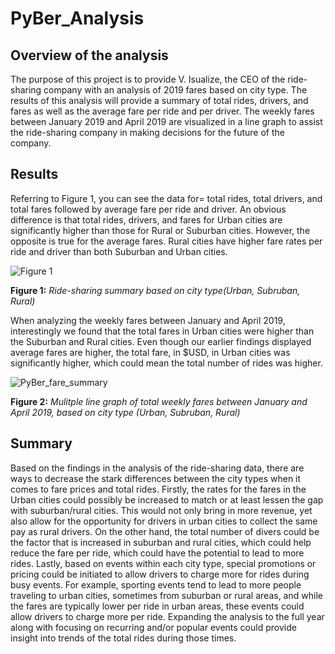 # PyBer_Analysis
## Overview of the analysis
The purpose of this project is to provide V. Isualize, the CEO of the ride-sharing company with an analysis of 2019 fares based on city type. The results of this analysis will provide a summary of total rides, drivers, and fares as well as the average fare per ride and per driver. The weekly fares between January 2019 and April 2019 are visualized in a line graph to assist the ride-sharing company in making decisions for the future of the company. 

## Results
Referring to Figure 1, you can see the data for= total rides, total drivers, and total fares followed by average fare per ride and driver. An obvious difference is that total rides, drivers, and fares for Urban cities are significantly higher than those for Rural or Suburban cities. However, the opposite is true for the average fares. Rural cities have higher fare rates per ride and driver than both Suburban and Urban cities. 

![Figure 1](https://user-images.githubusercontent.com/102122063/167330386-2d4fe420-214a-4e3c-bca8-21678f7946f5.PNG)

**Figure 1:** *Ride-sharing summary based on city type(Urban, Subruban, Rural)*

When analyzing the weekly fares between January and April 2019, interestingly we found that the total fares in Urban cities were higher than the Suburban and Rural cities. Even though our earlier findings displayed average fares are higher, the total fare, in $USD, in Urban cities was significantly higher, which could mean the total number of rides was higher. 

![PyBer_fare_summary](https://user-images.githubusercontent.com/102122063/167330899-e4e5ee3d-9752-45d9-a077-469f4fc7fb84.png)

**Figure 2:** *Mulitple line graph of total weekly fares between January and April 2019, based on city type (Urban, Subruban, Rural)*

## Summary
Based on the findings in the analysis of the ride-sharing data, there are ways to decrease the stark differences between the city types when it comes to fare prices and total rides. Firstly, the rates for the fares in the Urban cities could possibly be increased to match or at least lessen the gap with suburban/rural cities. This would not only bring in more revenue, yet also allow for the opportunity for drivers in urban cities to collect the same pay as rural drivers. On the other hand, the total number of divers could be the factor that is increased in suburban and rural cities, which could help reduce the fare per ride, which could have the potential to lead to more rides. Lastly, based on events within each city type, special promotions or pricing could be initiated to allow drivers to charge more for rides during busy events. For example, sporting events tend to lead to more people traveling to urban cities, sometimes from suburban or rural areas, and while the fares are typically lower per ride in urban areas, these events could allow drivers to charge more per ride. Expanding the analysis to the full year along with focusing on recurring and/or popular events could provide insight into trends of the total rides during those times.  
